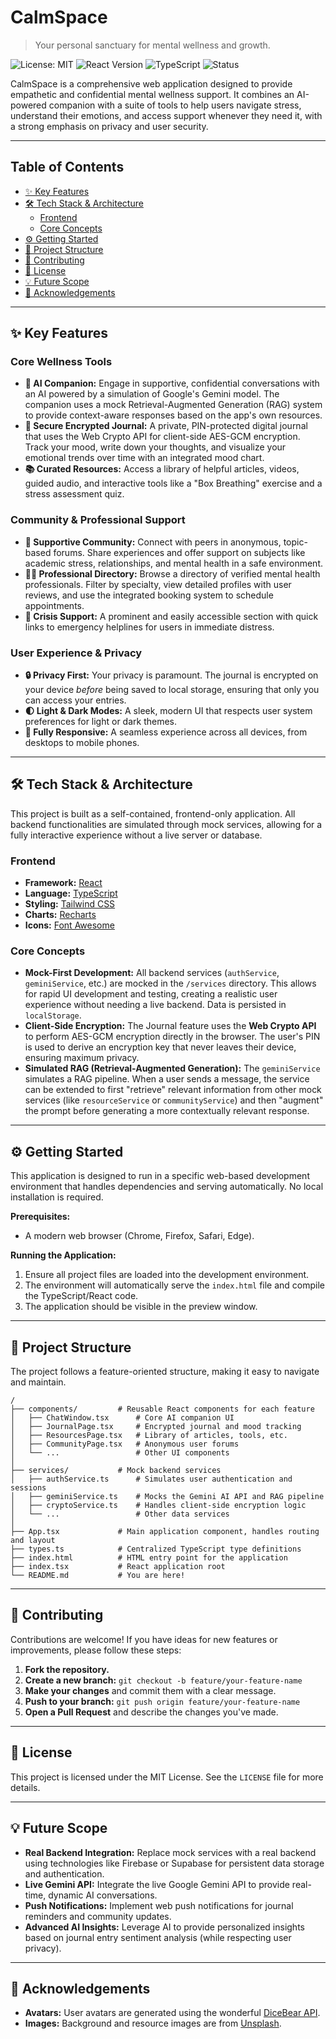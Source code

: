 # CalmSpace
> Your personal sanctuary for mental wellness and growth.

![License: MIT](https://img.shields.io/badge/License-MIT-yellow.svg)
![React Version](https://img.shields.io/badge/react-^19-blue.svg)
![TypeScript](https://img.shields.io/badge/typescript-^5-blue.svg)
![Status](https://img.shields.io/badge/status-in--development-green.svg)

CalmSpace is a comprehensive web application designed to provide empathetic and confidential mental wellness support. It combines an AI-powered companion with a suite of tools to help users navigate stress, understand their emotions, and access support whenever they need it, with a strong emphasis on privacy and user security.

---

## Table of Contents
- [✨ Key Features](#-key-features)
- [🛠️ Tech Stack & Architecture](#️-tech-stack--architecture)
  - [Frontend](#frontend)
  - [Core Concepts](#core-concepts)
- [⚙️ Getting Started](#️-getting-started)
- [📂 Project Structure](#-project-structure)
- [🤝 Contributing](#-contributing)
- [📄 License](#-license)
- [💡 Future Scope](#-future-scope)
- [🙏 Acknowledgements](#-acknowledgements)

---

## ✨ Key Features

### Core Wellness Tools
-   **🤖 AI Companion:** Engage in supportive, confidential conversations with an AI powered by a simulation of Google's Gemini model. The companion uses a mock Retrieval-Augmented Generation (RAG) system to provide context-aware responses based on the app's own resources.
-   **📓 Secure Encrypted Journal:** A private, PIN-protected digital journal that uses the Web Crypto API for client-side AES-GCM encryption. Track your mood, write down your thoughts, and visualize your emotional trends over time with an integrated mood chart.
-   **📚 Curated Resources:** Access a library of helpful articles, videos, guided audio, and interactive tools like a "Box Breathing" exercise and a stress assessment quiz.

### Community & Professional Support
-   **🤝 Supportive Community:** Connect with peers in anonymous, topic-based forums. Share experiences and offer support on subjects like academic stress, relationships, and mental health in a safe environment.
-   **🧑‍⚕️ Professional Directory:** Browse a directory of verified mental health professionals. Filter by specialty, view detailed profiles with user reviews, and use the integrated booking system to schedule appointments.
-   **🚨 Crisis Support:** A prominent and easily accessible section with quick links to emergency helplines for users in immediate distress.

### User Experience & Privacy
-   **🔒 Privacy First:** Your privacy is paramount. The journal is encrypted on your device *before* being saved to local storage, ensuring that only you can access your entries.
-   **🌓 Light & Dark Modes:** A sleek, modern UI that respects user system preferences for light or dark themes.
-   **📱 Fully Responsive:** A seamless experience across all devices, from desktops to mobile phones.

---

## 🛠️ Tech Stack & Architecture

This project is built as a self-contained, frontend-only application. All backend functionalities are simulated through mock services, allowing for a fully interactive experience without a live server or database.

### Frontend
-   **Framework:** [React](https://react.dev/)
-   **Language:** [TypeScript](https://www.typescriptlang.org/)
-   **Styling:** [Tailwind CSS](https://tailwindcss.com/)
-   **Charts:** [Recharts](https://recharts.org/)
-   **Icons:** [Font Awesome](https://fontawesome.com/)

### Core Concepts
-   **Mock-First Development:** All backend services (`authService`, `geminiService`, etc.) are mocked in the `/services` directory. This allows for rapid UI development and testing, creating a realistic user experience without needing a live backend. Data is persisted in `localStorage`.
-   **Client-Side Encryption:** The Journal feature uses the **Web Crypto API** to perform AES-GCM encryption directly in the browser. The user's PIN is used to derive an encryption key that never leaves their device, ensuring maximum privacy.
-   **Simulated RAG (Retrieval-Augmented Generation):** The `geminiService` simulates a RAG pipeline. When a user sends a message, the service can be extended to first "retrieve" relevant information from other mock services (like `resourceService` or `communityService`) and then "augment" the prompt before generating a more contextually relevant response.

---

## ⚙️ Getting Started

This application is designed to run in a specific web-based development environment that handles dependencies and serving automatically. No local installation is required.

**Prerequisites:**
-   A modern web browser (Chrome, Firefox, Safari, Edge).

**Running the Application:**
1.  Ensure all project files are loaded into the development environment.
2.  The environment will automatically serve the `index.html` file and compile the TypeScript/React code.
3.  The application should be visible in the preview window.

---

## 📂 Project Structure

The project follows a feature-oriented structure, making it easy to navigate and maintain.

```
/
├── components/         # Reusable React components for each feature
│   ├── ChatWindow.tsx      # Core AI companion UI
│   ├── JournalPage.tsx     # Encrypted journal and mood tracking
│   ├── ResourcesPage.tsx   # Library of articles, tools, etc.
│   ├── CommunityPage.tsx   # Anonymous user forums
│   └── ...                 # Other UI components
│
├── services/           # Mock backend services
│   ├── authService.ts      # Simulates user authentication and sessions
│   ├── geminiService.ts    # Mocks the Gemini AI API and RAG pipeline
│   ├── cryptoService.ts    # Handles client-side encryption logic
│   └── ...                 # Other data services
│
├── App.tsx             # Main application component, handles routing and layout
├── types.ts            # Centralized TypeScript type definitions
├── index.html          # HTML entry point for the application
├── index.tsx           # React application root
└── README.md           # You are here!
```

---

## 🤝 Contributing

Contributions are welcome! If you have ideas for new features or improvements, please follow these steps:

1.  **Fork the repository.**
2.  **Create a new branch:** `git checkout -b feature/your-feature-name`
3.  **Make your changes** and commit them with a clear message.
4.  **Push to your branch:** `git push origin feature/your-feature-name`
5.  **Open a Pull Request** and describe the changes you've made.

---

## 📄 License

This project is licensed under the MIT License. See the `LICENSE` file for more details.

---

## 💡 Future Scope

-   **Real Backend Integration:** Replace mock services with a real backend using technologies like Firebase or Supabase for persistent data storage and authentication.
-   **Live Gemini API:** Integrate the live Google Gemini API to provide real-time, dynamic AI conversations.
-   **Push Notifications:** Implement web push notifications for journal reminders and community updates.
-   **Advanced AI Insights:** Leverage AI to provide personalized insights based on journal entry sentiment analysis (while respecting user privacy).

---

## 🙏 Acknowledgements
-   **Avatars:** User avatars are generated using the wonderful [DiceBear API](https://www.dicebear.com/).
-   **Images:** Background and resource images are from [Unsplash](https://unsplash.com/).
